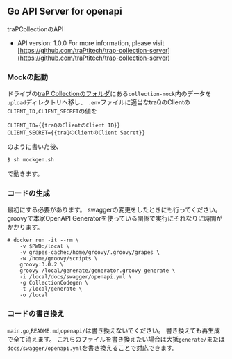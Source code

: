 ## Go API Server for openapi

traPCollectionのAPI

- API version: 1.0.0
For more information, please visit [https://github.com/traPtitech/trap-collection-server](https://github.com/traPtitech/trap-collection-server)

### Mockの起動
ドライブの[traP Collectionのフォルダ](https://drive.trap.jp/f/399071)にある`collection-mock`内のデータを`upload`ディレクトリへ移し、
`.env`ファイルに適当なtraQのClientの`CLIENT_ID,CLIENT_SECRET`の値を
```
CLIENT_ID={{traQのClientのClient ID}}
CLIENT_SECRET={{traQのClientのClient Secret}}
```
のように書いた後、
```
$ sh mockgen.sh
```
で動きます。

### コードの生成
最初にする必要があります。
swaggerの変更をしたときにも行ってください。
groovyで本家OpenAPI Generatorを使っている関係で実行にそれなりに時間がかかります。
```
# docker run -it --rm \
    -v $PWD:/local \
    -v grapes-cache:/home/groovy/.groovy/grapes \
    -w /home/groovy/scripts \
    groovy:3.0.2 \
    groovy /local/generate/generator.groovy generate \
    -i /local/docs/swagger/openapi.yml \
    -g CollectionCodegen \
    -t /local/generate \
    -o /local
```

### コードの書き換え
`main.go`,`README.md`,`openapi/`は書き換えないでください。
書き換えても再生成で全て消えます。
これらのファイルを書き換えたい場合は大抵`generate/`または`docs/swagger/openapi.yml`を書き換えることで対応できます。
